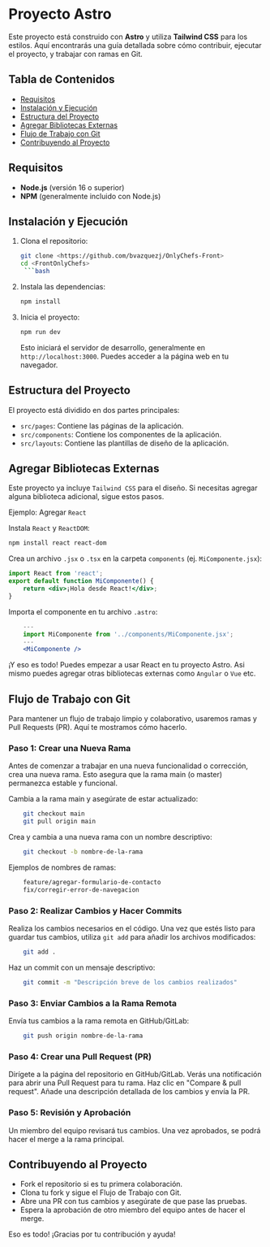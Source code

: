 # Proyecto Astro

Este proyecto está construido con **Astro** y utiliza **Tailwind CSS** para los estilos. Aquí encontrarás una guía detallada sobre cómo contribuir, ejecutar el proyecto, y trabajar con ramas en Git.

## Tabla de Contenidos
- [Requisitos](#requisitos)
- [Instalación y Ejecución](#instalación-y-ejecución)
- [Estructura del Proyecto](#estructura-del-proyecto)
- [Agregar Bibliotecas Externas](#agregar-bibliotecas-externas)
- [Flujo de Trabajo con Git](#flujo-de-trabajo-con-git)
- [Contribuyendo al Proyecto](#contribuyendo-al-proyecto)

## Requisitos
- **Node.js** (versión 16 o superior)
- **NPM** (generalmente incluido con Node.js)

## Instalación y Ejecución

1. Clona el repositorio:
   ```bash
   git clone <https://github.com/bvazquezj/OnlyChefs-Front>
   cd <FrontOnlyChefs>
    ```bash
2. Instala las dependencias:
    ```bash
    npm install
    ```
3. Inicia el proyecto:
    ```bash
    npm run dev
    ```
    Esto iniciará el servidor de desarrollo, generalmente en `http://localhost:3000`. Puedes acceder a la página web en tu navegador.

## Estructura del Proyecto

El proyecto está dividido en dos partes principales:

- `src/pages`: Contiene las páginas de la aplicación.
- `src/components`: Contiene los componentes de la aplicación.
- `src/layouts`: Contiene las plantillas de diseño de la aplicación.

## Agregar Bibliotecas Externas
Este proyecto ya incluye `Tailwind CSS` para el diseño. Si necesitas agregar alguna biblioteca adicional, sigue estos pasos.

Ejemplo: Agregar `React`

Instala `React` y `ReactDOM`:

```bash
npm install react react-dom
```

Crea un archivo `.jsx` o `.tsx` en la carpeta `components` (ej. `MiComponente.jsx`): 

```jsx
import React from 'react';
export default function MiComponente() {
    return <div>¡Hola desde React!</div>;
}
```

Importa el componente en tu archivo `.astro`:
 
```jsx
    ---
    import MiComponente from '../components/MiComponente.jsx';
    ---
    <MiComponente />
``` 
¡Y eso es todo! Puedes empezar a usar React en tu proyecto Astro. Asi mismo puedes agregar otras bibliotecas externas como `Angular` o `Vue` etc.

## Flujo de Trabajo con Git
Para mantener un flujo de trabajo limpio y colaborativo, usaremos ramas y Pull Requests (PR). Aquí te mostramos cómo hacerlo.
 
### Paso 1: Crear una Nueva Rama 
 
 Antes de comenzar a trabajar en una nueva funcionalidad o corrección, crea una nueva rama. Esto asegura que la rama main (o master) permanezca estable y funcional.
 
Cambia a la rama main y asegúrate de estar actualizado:
 
```bash 
    git checkout main
    git pull origin main
```  

Crea y cambia a una nueva rama con un nombre descriptivo:
 
```bash
    git checkout -b nombre-de-la-rama
```  
Ejemplos de nombres de ramas:   
 
```bash
    feature/agregar-formulario-de-contacto
    fix/corregir-error-de-navegacion
```  
### Paso 2: Realizar Cambios y Hacer Commits
 
Realiza los cambios necesarios en el código. Una vez que estés listo para guardar tus cambios, utiliza `git add` para añadir los archivos modificados:
 
```bash
    git add .
```  
Haz un commit con un mensaje descriptivo:
 
```bash
    git commit -m "Descripción breve de los cambios realizados"
```  
### Paso 3: Enviar Cambios a la Rama Remota
 
Envía tus cambios a la rama remota en GitHub/GitLab:
 
```bash
    git push origin nombre-de-la-rama
```  
### Paso 4: Crear una Pull Request (PR)
 
Dirígete a la página del repositorio en GitHub/GitLab. Verás una notificación para abrir una Pull Request para tu rama. Haz clic en "Compare & pull request". Añade una descripción detallada de los cambios y envía la PR.
 
### Paso 5: Revisión y Aprobación
 
Un miembro del equipo revisará tus cambios. Una vez aprobados, se podrá hacer el merge a la rama principal. 

## Contribuyendo al Proyecto
 
- Fork el repositorio si es tu primera colaboración.
- Clona tu fork y sigue el Flujo de Trabajo con Git.
- Abre una PR con tus cambios y asegúrate de que pase las pruebas.    
- Espera la aprobación de otro miembro del equipo antes de hacer el merge.

Eso es todo! ¡Gracias por tu contribución y ayuda!